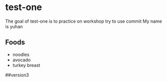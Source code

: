 # test-one

The goal of test-one is to practice on workshop
try to use commit
My name is yuhan

## Foods
- noodles 
- avocado
- turkey breast

##version3 